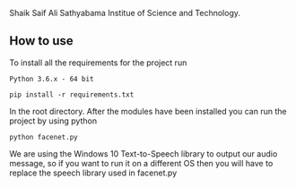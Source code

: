 Shaik Saif Ali
Sathyabama Institue of Science and Technology.

## How to use

To install all the requirements for the project run

	Python 3.6.x - 64 bit
	
	pip install -r requirements.txt

In the root directory. After the modules have been installed you can run the project by using python

	python facenet.py


We are using the Windows 10 Text-to-Speech library to output our audio message, so if you want to run it on a different OS then you will have to replace the speech library used in facenet.py



